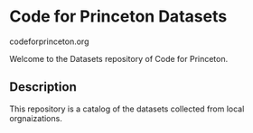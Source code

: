 # Code for Princeton Datasets
codeforprinceton.org

Welcome to the Datasets repository of Code for Princeton. 

## Description
This repository is a catalog of the datasets collected from local orgnaizations.

